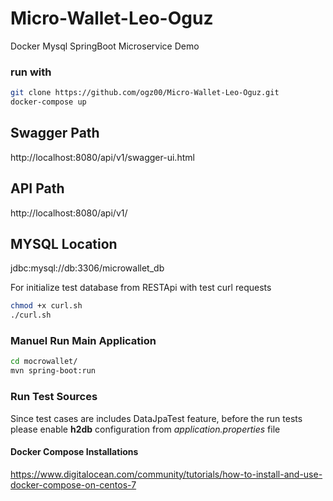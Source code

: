 # Micro-Wallet-Leo-Oguz
Docker Mysql SpringBoot Microservice Demo

### run with
```bash
git clone https://github.com/ogz00/Micro-Wallet-Leo-Oguz.git
docker-compose up
```

## Swagger Path
http://localhost:8080/api/v1/swagger-ui.html

## API Path
http://localhost:8080/api/v1/

## MYSQL Location
jdbc:mysql://db:3306/microwallet_db

For initialize test database from RESTApi with test curl requests 
```bash
chmod +x curl.sh
./curl.sh
```

### Manuel Run Main Application
```bash
cd mocrowallet/
mvn spring-boot:run
```

### Run Test Sources

Since test cases are includes DataJpaTest feature, before the run tests please enable **h2db** configuration from *application.properties* file

#### Docker Compose Installations
https://www.digitalocean.com/community/tutorials/how-to-install-and-use-docker-compose-on-centos-7
